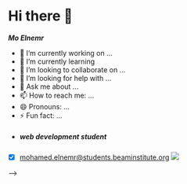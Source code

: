 # Hi there 👋

***Mo Elnemr***
- 🔭 I’m currently working on ...
- 🌱 I’m currently learning 
- 👯 I’m looking to collaborate on ...
- 🤔 I’m looking for help with ...
- 💬 Ask me about ...
- 📫 How to reach me: ...
- 😄 Pronouns: ...
- ⚡ Fun fact: ...
- ##### web development student
- [x] mohamed.elnemr@students.beaminstitute.org
![](https://etimg.etb2bimg.com/photo/70495604.cms)

-->
